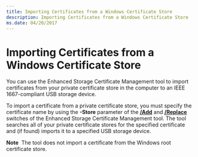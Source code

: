 ```yaml
---
title: Importing Certificates from a Windows Certificate Store
description: Importing Certificates from a Windows Certificate Store
ms.date: 04/20/2017
---
```


# Importing Certificates from a Windows Certificate Store


You can use the Enhanced Storage Certificate Management tool to import certificates from your private certificate store in the computer to an IEEE 1667-compliant USB storage device.

To import a certificate from a private certificate store, you must specify the certificate name by using the **-Store** parameter of the [**/Add**](enhstor-add-switch.md) and [**/Replace**](-replace-switch.md) switches of the Enhanced Storage Certificate Management tool. The tool searches all of your private certificate stores for the specified certificate and (if found) imports it to a specified USB storage device.

**Note**  The tool does not import a certificate from the Windows root certificate store.

 

 

 





